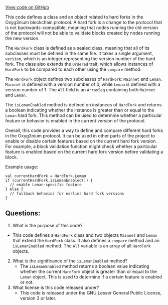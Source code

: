 [View code on GitHub](https://github.com/oxyg3nium/oxyg3nium/protocol/src/main/scala/org/oxyg3nium/protocol/model/HardFork.scala)

This code defines a class and an object related to hard forks in the Oxyg3nium blockchain protocol. A hard fork is a change to the protocol that is not backwards-compatible, meaning that nodes running the old version of the protocol will not be able to validate blocks created by nodes running the new version. 

The `HardFork` class is defined as a sealed class, meaning that all of its subclasses must be defined in the same file. It takes a single argument, `version`, which is an integer representing the version number of the hard fork. The class also extends the `Ordered` trait, which allows instances of `HardFork` to be compared to each other using the `compare` method. 

The `HardFork` object defines two subclasses of `HardFork`: `Mainnet` and `Leman`. `Mainnet` is defined with a version number of 0, while `Leman` is defined with a version number of 1. The `All` field is an `ArraySeq` containing both `Mainnet` and `Leman`. 

The `isLemanEnabled` method is defined on instances of `HardFork` and returns a boolean indicating whether the instance is greater than or equal to the `Leman` hard fork. This method can be used to determine whether a particular feature or behavior is enabled in the current version of the protocol. 

Overall, this code provides a way to define and compare different hard forks in the Oxyg3nium protocol. It can be used in other parts of the project to enable or disable certain features based on the current hard fork version. For example, a block validation function might check whether a particular feature is enabled based on the current hard fork version before validating a block. 

Example usage:
```
val currentHardFork = HardFork.Leman
if (currentHardFork.isLemanEnabled()) {
  // enable Leman-specific feature
} else {
  // fallback behavior for earlier hard fork versions
}
```
## Questions: 
 1. What is the purpose of this code?
   - This code defines a `HardFork` class and two objects `Mainnet` and `Leman` that extend the `HardFork` class. It also defines a `compare` method and an `isLemanEnabled` method. The `All` variable is an array of all `HardFork` objects.
2. What is the significance of the `isLemanEnabled` method?
   - The `isLemanEnabled` method returns a boolean value indicating whether the current `HardFork` object is greater than or equal to the `Leman` object. This is used to determine if a certain feature is enabled or not.
3. What license is this code released under?
   - This code is released under the GNU Lesser General Public License, version 3 or later.